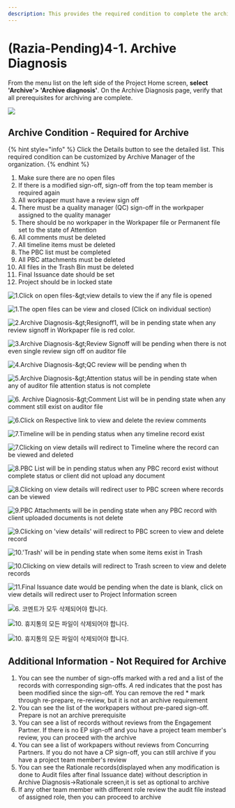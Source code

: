 ```yaml
---
description: This provides the required condition to complete the archive process
---
```


# \(Razia-Pending\)4-1. Archive Diagnosis

From the menu list on the left side of the Project Home screen, **select 'Archive'&gt; 'Archive diagnosis'**. On the Archive Diagnosis page, verify that all prerequisites for archiving are complete.

![](../../../.gitbook/assets/image%20%2814%29.png)

## Archive Condition - Required for Archive

{% hint style="info" %}
Click the Details button to see the detailed list. This required condition can be customized by Archive Manager of the organization.
{% endhint %}

1. Make sure there are no open files
2. If there is a modified sign-off, sign-off from the top team member is required again
3. All workpaper must have a review sign off
4. There must be a quality manager \(QC\) sign-off in the workpaper assigned to the quality manager
5. There should be no workpaper in the Workpaper file or Permanent file set to the state of Attention
6. All comments must be deleted
7. All timeline items must be deleted
8. The PBC list must be completed
9. All PBC attachments must be deleted
10. All files in the Trash Bin must be deleted
11. Final Issuance date should be set
12. Project should be in locked state

![1.Click on open files-&amp;gt;view details to view the if any  file is opened](../../../.gitbook/assets/image%20%2810%29.png)

![1.The open files can be view and closed \(Click on individual section\)](../../../.gitbook/assets/6.png)

![2.Archive Diagnosis-&amp;gt;Resignoff1, will be in pending state when any review signoff in Workpaper file is red color.](../../../.gitbook/assets/image%20%287%29.png)

![3.Archive Diagnosis-&amp;gt;Review Signoff will be pending when there is not even single review sign off on auditor file ](../../../.gitbook/assets/image%20%2835%29.png)

![4.Archive Diagnosis-&amp;gt;QC review will be pending when th](../../../.gitbook/assets/image%20%2838%29.png)

![5.Archive Diagnosis-&amp;gt;Attention status will be in pending state when any of auditor file attention status is not complete](../../../.gitbook/assets/image%20%2818%29.png)

![6. Archive Diagnosis-&amp;gt;Comment List will be in pending state when any comment still exist on auditor file](../../../.gitbook/assets/image.png)

![6.Click on Respective link to view and delete the review comments](../../../.gitbook/assets/image%20%2826%29.png)

![7.Timeline will be in pending status when any timeline record exist](../../../.gitbook/assets/image%20%2824%29.png)

![7.Clicking on view details will redirect to Timeline where the record can be viewed and deleted](../../../.gitbook/assets/image%20%282%29.png)

![8.PBC List will be in pending status when any PBC record exist without complete status or client did not upload any document](../../../.gitbook/assets/image%20%289%29.png)

![8.Clicking on view details will redirect user to PBC screen where records can be viewed](../../../.gitbook/assets/image%20%2817%29.png)

![9.PBC Attachments will be in pending state when any PBC record with client uploaded documents is not delete](../../../.gitbook/assets/image%20%2828%29.png)

![9.Clicking on &apos;view details&apos; will redirect to PBC screen to view and delete record](../../../.gitbook/assets/image%20%2812%29.png)

![10.&apos;Trash&apos; will be in pending state when some items exist in Trash](../../../.gitbook/assets/image%20%2834%29.png)

![10.Clicking on view details will redirect to Trash screen to view and delete records](../../../.gitbook/assets/image%20%283%29.png)

![11.Final Issuance date would be pending when the date is blank, click on view details will redirect user to Project Information screen](../../../.gitbook/assets/image%20%288%29.png)

![6. &#xCF54;&#xBA58;&#xD2B8;&#xAC00; &#xBAA8;&#xB450; &#xC0AD;&#xC81C;&#xB418;&#xC5B4;&#xC57C; &#xD569;&#xB2C8;&#xB2E4;. ](../../../.gitbook/assets/4-2-archive_prepare_4.jpg)

![10. &#xD734;&#xC9C0;&#xD1B5;&#xC758; &#xBAA8;&#xB4E0; &#xD30C;&#xC77C;&#xC774; &#xC0AD;&#xC81C;&#xB418;&#xC5B4;&#xC57C; &#xD569;&#xB2C8;&#xB2E4;.](../../../.gitbook/assets/4-2-archive_prepare_6.jpg)

![10. &#xD734;&#xC9C0;&#xD1B5;&#xC758; &#xBAA8;&#xB4E0; &#xD30C;&#xC77C;&#xC774; &#xC0AD;&#xC81C;&#xB418;&#xC5B4;&#xC57C; &#xD569;&#xB2C8;&#xB2E4;.](../../../.gitbook/assets/4-2-archive_prepare_7.jpg)

## Additional Information -  Not Required for Archive 

1. You can see the number of sign-offs marked with a red and a list of the records with corresponding sign-offs. _A_ red  indicates that the post has been modified since the sign-off. You can remove the red \* mark through re-prepare, re-review, but it is not an archive requirement
2. You can see the list of the workpapers without pre-pared sign-off. Prepare is not an archive prerequisite
3. You can see a list of records without reviews from the Engagement Partner. If there is no EP sign-off and you have a project team member's review, you can proceed with the archive
4. You can see a list of workpapers without reviews from Concurring Partners. If you do not have a CP sign-off, you can still archive if you have a project team member's review
5. You can see the Rationale records\(displayed when any modification is done to Audit files after final Issuance date\)  without description in Archive Diagnosis-&gt;Rationale screen,it is set as optional to archive
6. If any other team member with different role  review the audit file instead of assigned role, then you can proceed to archive

